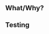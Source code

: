 ## What/Why?
<!--- 
  A description about what this pull request implements and its purpose.
  Try to be detailed and describe any technical details to simplify the job
  of the reviewer and the individual on production support.
--->

## Testing
<!---
  Provide as much information as you can about how you tested and
  how another developer can test.
--->